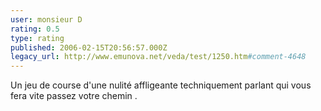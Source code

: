 ```yaml
---
user: monsieur D
rating: 0.5
type: rating
published: 2006-02-15T20:56:57.000Z
legacy_url: http://www.emunova.net/veda/test/1250.htm#comment-4648
---
```

Un jeu de course d'une nulité affligeante techniquement parlant qui vous fera vite passez votre chemin .